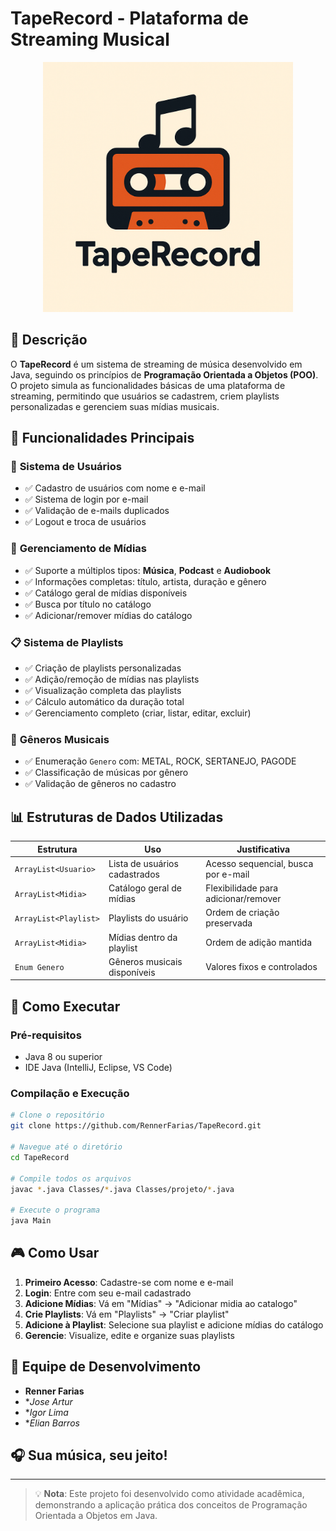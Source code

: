 # TapeRecord - Plataforma de Streaming Musical  

<div align="center">
  <img src="https://github.com/RennerFarias/TapeRecord/raw/main/icon.png" width="400"/>
</div>

## 📌 Descrição  
O **TapeRecord** é um sistema de streaming de música desenvolvido em Java, seguindo os princípios de **Programação Orientada a Objetos (POO)**. O projeto simula as funcionalidades básicas de uma plataforma de streaming, permitindo que usuários se cadastrem, criem playlists personalizadas e gerenciem suas mídias musicais.

## 🎯 Funcionalidades Principais  

### 👤 **Sistema de Usuários**
- ✅ Cadastro de usuários com nome e e-mail
- ✅ Sistema de login por e-mail
- ✅ Validação de e-mails duplicados
- ✅ Logout e troca de usuários

### 🎵 **Gerenciamento de Mídias**
- ✅ Suporte a múltiplos tipos: **Música**, **Podcast** e **Audiobook**
- ✅ Informações completas: título, artista, duração e gênero
- ✅ Catálogo geral de mídias disponíveis
- ✅ Busca por título no catálogo
- ✅ Adicionar/remover mídias do catálogo

### 📋 **Sistema de Playlists**
- ✅ Criação de playlists personalizadas
- ✅ Adição/remoção de mídias nas playlists
- ✅ Visualização completa das playlists
- ✅ Cálculo automático da duração total
- ✅ Gerenciamento completo (criar, listar, editar, excluir)

### 🎼 **Gêneros Musicais**
- ✅ Enumeração `Genero` com: METAL, ROCK, SERTANEJO, PAGODE
- ✅ Classificação de músicas por gênero
- ✅ Validação de gêneros no cadastro

## 📊 Estruturas de Dados Utilizadas

| Estrutura | Uso | Justificativa |
|-----------|-----|---------------|
| `ArrayList<Usuario>` | Lista de usuários cadastrados | Acesso sequencial, busca por e-mail |
| `ArrayList<Midia>` | Catálogo geral de mídias | Flexibilidade para adicionar/remover |
| `ArrayList<Playlist>` | Playlists do usuário | Ordem de criação preservada |
| `ArrayList<Midia>` | Mídias dentro da playlist | Ordem de adição mantida |
| `Enum Genero` | Gêneros musicais disponíveis | Valores fixos e controlados |

## 🚀 Como Executar

### **Pré-requisitos**
- Java 8 ou superior
- IDE Java (IntelliJ, Eclipse, VS Code)

### **Compilação e Execução**
```bash
# Clone o repositório
git clone https://github.com/RennerFarias/TapeRecord.git

# Navegue até o diretório
cd TapeRecord

# Compile todos os arquivos
javac *.java Classes/*.java Classes/projeto/*.java

# Execute o programa
java Main
```

## 🎮 Como Usar

1. **Primeiro Acesso**: Cadastre-se com nome e e-mail
2. **Login**: Entre com seu e-mail cadastrado
3. **Adicione Mídias**: Vá em "Mídias" → "Adicionar midia ao catalogo"
4. **Crie Playlists**: Vá em "Playlists" → "Criar playlist"
5. **Adicione à Playlist**: Selecione sua playlist e adicione mídias do catálogo
6. **Gerencie**: Visualize, edite e organize suas playlists

## 👥 Equipe de Desenvolvimento

- **Renner Farias**
- **Jose Artur*
- **Igor Lima*
- **Elian Barros*

## 🎧 Sua música, seu jeito!
---

> 💡 **Nota**: Este projeto foi desenvolvido como atividade acadêmica, demonstrando a aplicação prática dos conceitos de Programação Orientada a Objetos em Java.
